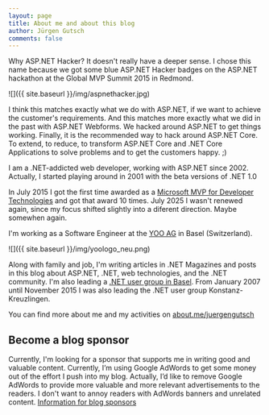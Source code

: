 ```yaml
---
layout: page
title: About me and about this blog
author: Jürgen Gutsch
comments: false
---
```


Why ASP.NET Hacker? It doesn't really have a deeper sense. I chose this name because we got some blue ASP.NET Hacker badges on the ASP.NET hackathon at the Global MVP Summit 2015 in Redmond.

![]({{ site.baseurl }}/img/aspnethacker.jpg)

I think this matches exactly what we do with ASP.NET, if we want to achieve the customer's requirements. And this matches more exactly what we did in the past with ASP.NET Webforms. We hacked around ASP.NET to get things working. Finally, it is the recommended way to hack around ASP.NET Core. To extend, to reduce, to transform ASP.NET Core and .NET Core Applications to solve problems and to get the customers happy. ;)

I am a .NET-addicted web developer, working with ASP.NET since 2002. Actually, I started playing around in 2001 with the beta versions of .NET 1.0

In July 2015 I got the first time awarded as a [Microsoft MVP for Developer Technologies](https://mvp.microsoft.com/en-US/) and got that award 10 times. July 2025 I wasn't renewed again, since my focus shifted slightly into a diferent direction. Maybe somewhen again.

I'm working as a Software Engineer at the [YOO AG](http://yoo.digital/) in Basel (Switzerland).

![]({{ site.baseurl }}/img/yoologo_neu.png)

Along with family and job, I'm writing articles in .NET Magazines and posts in this blog about ASP.NET, .NET, web technologies, and the .NET community. I'm also leading a [.NET user group in Basel](http://www.dotnet-nordwest.ch/). From January 2007 until November 2015 I was also leading the .NET user group Konstanz-Kreuzlingen.

You can find more about me and my activities on [about.me/juergengutsch](http://about.me/juergengutsch)

## Become a blog sponsor

Currently, I'm looking for a sponsor that supports me in writing good and valuable content. Currently, I’m using Google AdWords to get some money out of the effort I push into my blog. Actually, I’d like to remove Google AdWords to provide more valuable and more relevant advertisements to the readers. I don't want to annoy readers with AdWords banners and unrelated content. [Information for blog sponsors](https://asp.net-hacker.rocks/sponsors.html)
